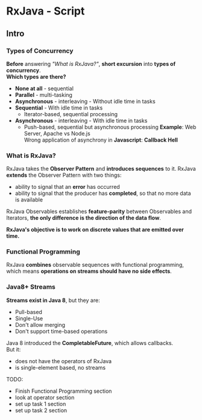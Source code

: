 # RxJava - Script

## Intro
### Types of Concurrency
**Before** answering *"What is RxJava?"*, **short excursion** into **types of concurrency**.  
**Which types are there?**

* **None at all** - sequential
* **Parallel** - multi-tasking
* **Asynchronous** - interleaving - Without idle time in tasks
* **Sequential** - With idle time in tasks
    - Iterator-based, sequential processing
* **Asynchronous** - interleaving - With idle time in tasks
    - Push-based, sequential but asynchronous processing
**Example**: Web Server, Apache vs Node.js  
Wrong application of asynchrony in **Javascript**: **Callback Hell**

### What is RxJava?
RxJava takes the **Observer Pattern** and **introduces sequences** to it.
RxJava **extends** the Observer Pattern with two things:

* ability to signal that an **error** has occurred
* ability to signal that the producer has **completed**, so that no more data is available

RxJava Observables establishes **feature-parity** between Observables and Iterators, **the only difference is the direction of the data flow**.

**RxJava's objective is to work on discrete values that are emitted over time.**

### Functional Programming
RxJava **combines** observable sequences with functional programming, which means **operations on streams should have no side effects**.

### Java8+ Streams
**Streams exist in Java 8**, but they are:

* Pull-based
* Single-Use
* Don't allow merging
* Don't support time-based operations

Java 8 introduced the **CompletableFuture**, which allows callbacks.  
But it:

* does not have the operators of RxJava
* is single-element based, no streams

TODO:
- Finish Functional Programming section
- look at operator section
- set up task 1 section
- set up task 2 section
